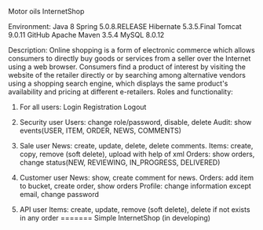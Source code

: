 Motor oils InternetShop

 Environment:
 Java 8
 Spring 5.0.8.RELEASE
 Hibernate 5.3.5.Final
 Tomcat 9.0.11
 GitHub
 Apache Maven 3.5.4
 MySQL 8.0.12
 
 
 Description:
 Online shopping is a form of electronic commerce which allows consumers to directly buy goods or services from a seller over the Internet using a web browser. Consumers find a product of interest by visiting the website of the retailer directly or by searching among alternative vendors using a shopping search engine, which displays the same product's availability and pricing at different e-retailers.
 Roles and functionality:

 1. For all users:
    Login
    Registration
    Logout
 
 2. Security user
    Users: change role/password, disable, delete
    Audit: show events(USER, ITEM, ORDER, NEWS, COMMENTS)
 
 3. Sale user
    News: create, update, delete, delete comments.
    Items: create, copy, remove (soft delete), upload with help of xml
    Orders: show orders, change status(NEW, REVIEWING, IN_PROGRESS, DELIVERED)
 
 4. Customer user
    News:  show, create comment for news.
    Orders: add item to bucket, create order, show orders
    Profile: change information except email, change password
 
 5. API user
    Items: create, update, remove (soft delete), delete if not exists in any order
=======
Simple InternetShop (in developing)
